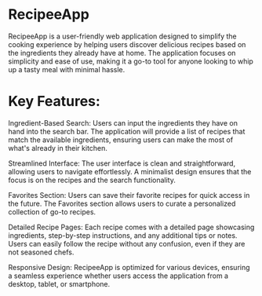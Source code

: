
# RecipeeApp

RecipeeApp is a user-friendly web application designed to simplify the cooking experience by helping users discover delicious recipes based on the ingredients they already have at home. The application focuses on simplicity and ease of use, making it a go-to tool for anyone looking to whip up a tasty meal with minimal hassle.

# Key Features:

Ingredient-Based Search:
    Users can input the ingredients they have on hand into the search bar. The application will provide a list of recipes that match the available ingredients, ensuring users can make the most of what's already in their kitchen.

Streamlined Interface:
    The user interface is clean and straightforward, allowing users to navigate effortlessly. A minimalist design ensures that the focus is on the recipes and the search functionality.

Favorites Section:
    Users can save their favorite recipes for quick access in the future. The Favorites section allows users to curate a personalized collection of go-to recipes.

Detailed Recipe Pages:
    Each recipe comes with a detailed page showcasing ingredients, step-by-step instructions, and any additional tips or notes. Users can easily follow the recipe without any confusion, even if they are not seasoned chefs.

Responsive Design:
    RecipeeApp is optimized for various devices, ensuring a seamless experience whether users access the application from a desktop, tablet, or smartphone.

